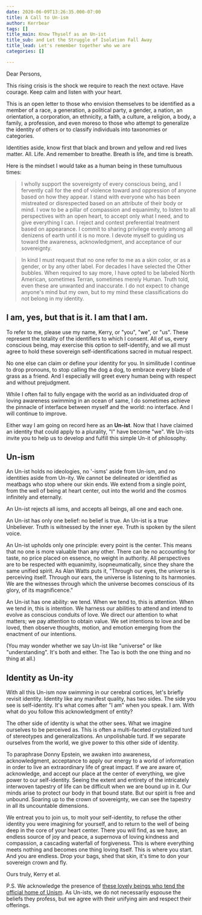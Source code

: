 ```yaml
---
date: 2020-06-09T13:26:35.000-07:00
title: A Call to Un-ism
author: Kerrbear
tags: []
title_main: Know Thyself as an Un-ist
title_sub: and Let the Struggle of Isolation Fall Away
title_lead: Let's remember together who we are
categories: []

---
```

Dear Persons,

This rising crisis is the shock we require to reach the next octave. Have courage. Keep calm and listen with your heart.

This is an open letter to those who envision themselves to be identified <!--more-->as a member of a race, a generation, a political party, a gender, a nation, an orientation, a corporation, an ethnicity, a faith, a culture, a religion, a body, a family, a profession, and even moreso to those who attempt to generalize the identity of others or to classify individuals into taxonomies or categories.

Identities aside, know first that black and brown and yellow and red lives matter. All. Life. And remember to breathe. Breath is life, and time is breath.

Here is the mindset I would take as a human being in these tumultuous times:

> I wholly support the sovereignty of every conscious being, and I fervently call for the end of violence toward and oppression of anyone based on how they appear. I stand with everyone who has been mistreated or disrespected based on an attribute of their body or mind. I vow to be a pillar of compassion and equanimity, to listen to all perspectives with an open heart, to accept only what I need, and to give everything I can. I reject and contest preferential treatment based on appearance. I commit to sharing privilege evenly among all denizens of earth until it is no more. I devote myself to guiding us toward the awareness, acknowledgment, and acceptance of our sovereignty.

> In kind I must request that no one refer to me as a skin color, or as a gender, or by any other label. For decades I have selected the Other bubbles. When required to say more, I have opted to be labeled North American, sometimes Terran, sometimes merely Human. Truth told, even these are unwanted and inaccurate. I do not expect to change anyone's mind but my own, but to my mind these classifications do not belong in my identity.

## I am, yes, but that is it. I am that I am.

To refer to me, please use my name, Kerry, or "you", "we", or "us". These represent the totality of the identifiers to which I consent. All of us, every conscious being, may exercise this option to self-identify, and we all must agree to hold these sovereign self-identifications sacred in mutual respect.

No one else can claim or define your identity for you. In similitude I continue to drop pronouns, to stop calling the dog a dog, to embrace every blade of grass as a friend. And I especially will greet every human being with respect and without prejudgment.

While I often fail to fully engage with the world as an individuated drop of loving awareness swimming in an ocean of same, I do sometimes achieve the pinnacle of interface between myself and the world: no interface. And I will continue to improve.

Either way I am going on record here as an **Un-ist**. Now that I have claimed an identity that could apply to a plurality, "I" have become "we". We Un-ists invite you to help us to develop and fulfill this simple Un-it of philosophy.

## Un-ism

An Un-ist holds no ideologies, no '-isms' aside from Un-ism, and no identities aside from Un-ity. We cannot be delineated or identified as meatbags who stop where our skin ends. We extend from a single point, from the well of being at heart center, out into the world and the cosmos infinitely and eternally.

An Un-ist rejects all isms, and accepts all beings, all one and each one.

An Un-ist has only one belief: no belief is true. An Un-ist is a true  Unbeliever. Truth is witnessed by the inner eye. Truth is spoken by the silent voice.

An Un-ist upholds only one principle: every point is the center. This means that no one is more valuable than any other. There can be no accounting for taste, no price placed on essence, no weight in authority. All perspectives are to be respected with equanimity, isopneumatically, since they share the same unified spirit. As Alan Watts puts it, "Through our eyes, the universe is perceiving itself. Through our ears, the universe is listening to its harmonies. We are the witnesses through which the universe becomes conscious of its glory, of its magnificence."

An Un-ist has one ability: we tend. When we tend to, this is attention. When we tend in, this is intention. We harness our abilities to attend and intend to evolve as conscious conduits of love. We direct our attention to what matters; we pay attention to obtain value. We set intentions to love and be loved, then observe thoughts, motion, and emotion emerging from the enactment of our intentions.

(You may wonder whether we say Un-ist like "universe" or like "understanding". It's both and either. The Tao is both the one thing and no thing at all.)

## Identity as Un-ity

With all this Un-ism now swimming in our cerebral cortices, let's briefly revisit identity. Identity like any manifest quality, has two sides. The side you see is self-identity. It's what comes after "I am" when you speak. I am. With what do you follow this acknowledgment of entity?

The other side of identity is what the other sees. What we imagine ourselves to be perceived as. This is often a multi-faceted crystallized turd of stereotypes and generalizations. An unpolishable turd. If we separate ourselves from the world, we give power to this other side of identity.

To paraphrase Donny Epstein, we awaken into awareness, acknowledgment, acceptance to apply our energy to a world of information in order to live an extraordinary life of great impact. If we are aware of, acknowledge, and accept our place at the center of everything, we give power to our self-identity. Seeing the extent and entirety of the intricately interwoven tapestry of life can be difficult when we are bound up in it. Our minds arise to protect our body in that bound state. But our spirit is free and unbound. Soaring up to the crown of sovereignty, we can see the tapestry in all its uncountable dimensions.

We entreat you to join us, to molt your self-identity, to refuse the other identity you were imagining for yourself, and to return to the well of being deep in the core of your heart center. There you will find, as we have, an endless source of joy and peace, a supernova of loving kindness and compassion, a cascading waterfall of forgiveness. This is where everything meets nothing and becomes one thing loving itself. This is where you start. And you are endless. Drop your bags, shed that skin, it's time to don your sovereign crown and fly.

Ours truly,
Kerry et al.

P.S. We acknowledge the presence of [these lovely beings who tend the official home of Unism](https://theunists.wordpress.com/category/what-is-unism/). As Un-ists, we do not necessarily espouse the beliefs they profess, but we agree with their unifying aim and respect their offerings.
